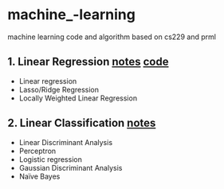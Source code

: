 # machine_-learning
machine learning code and algorithm based on cs229 and prml

## 1. Linear Regression [notes](https://github.com/JM3309/machine_-learning/blob/master/MLnotes_linear_regression.pdf) [code](https://github.com/JM3309/machine_-learning/blob/master/linear%20regression.ipynb)
   * Linear regression
   * Lasso/Ridge Regression
   * Locally Weighted Linear Regression

## 2. Linear Classification [notes](https://github.com/JM3309/machine_-learning/blob/master/MLnotes_linear_classification.pdf)
   * Linear Discriminant Analysis 
   * Perceptron 
   * Logistic regression
   * Gaussian Discriminant Analysis
   * Naïve Bayes 
